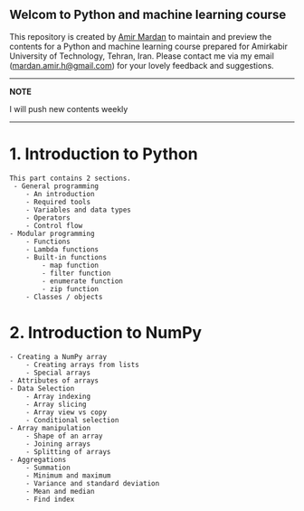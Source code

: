 ## Welcom to Python and machine learning course

This repository is created by [Amir Mardan](https://amirmardan.github.io/) to maintain and preview the contents for a Python and machine learning course prepared for Amirkabir University of Technology, Tehran, Iran. Please contact me via my email (mardan.amir.h@gmail.com) for your lovely feedback and suggestions.

---
**NOTE**

I will push new contents weekly

---
# 1. Introduction to Python
    This part contains 2 sections. 
     - General programming
        - An introduction
        - Required tools
        - Variables and data types
        - Operators
        - Control flow
    - Modular programming
        - Functions
        - Lambda functions
        - Built-in functions
            - map function
            - filter function
            - enumerate function
            - zip function
        - Classes / objects

# 2. Introduction to NumPy
    - Creating a NumPy array
        - Creating arrays from lists
        - Special arrays
    - Attributes of arrays
    - Data Selection
        - Array indexing
        - Array slicing
        - Array view vs copy
        - Conditional selection
    - Array manipulation
        - Shape of an array
        - Joining arrays
        - Splitting of arrays
    - Aggregations
        - Summation
        - Minimum and maximum
        - Variance and standard deviation
        - Mean and median
        - Find index

<!-- Whenever you commit to this repository, GitHub Pages will run [Jekyll](https://jekyllrb.com/) to rebuild the pages in your site, from the content in your Markdown files.

### Markdown

Markdown is a lightweight and easy-to-use syntax for styling your writing. It includes conventions for

```markdown
Syntax highlighted code block

# Header 1
## Header 2
### Header 3

- Bulleted
- List


1. Numbered
2. List

**Bold** and _Italic_ and `Code` text

[Link](url) and ![Image](src)
```

For more details see [Basic writing and formatting syntax](https://docs.github.com/en/github/writing-on-github/getting-started-with-writing-and-formatting-on-github/basic-writing-and-formatting-syntax).

### Jekyll Themes

Your Pages site will use the layout and styles from the Jekyll theme you have selected in your [repository settings](https://github.com/AmirMardan/ml_course/settings/pages). The name of this theme is saved in the Jekyll `_config.yml` configuration file.

### Support or Contact

Having trouble with Pages? Check out our [documentation](https://docs.github.com/categories/github-pages-basics/) or [contact support](https://support.github.com/contact) and we’ll help you sort it out. -->

